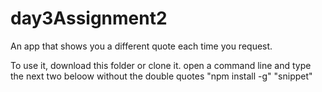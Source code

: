 # day3Assignment2
An app that shows you a different quote each time you request.

To use it, download this folder or clone it.
open a command line and type the next two beloow without the double quotes
"npm install -g"
"snippet"
